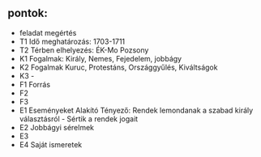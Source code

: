 ## pontok:
- feladat megértés
- T1 Idő meghatározás: 1703-1711
- T2 Térben elhelyezés: ÉK-Mo Pozsony
- K1 Fogalmak: Király, Nemes, Fejedelem, jobbágy
- K2 Fogalmak Kuruc, Protestáns, Országgyűlés, Kiváltságok
- K3 -   
- F1 Forrás
- F2
- F3
- E1 Eseményeket Alakító Tényező: Rendek lemondanak a szabad király választásról - Sértik a rendek jogait
- E2 Jobbágyi sérelmek
- E3 
- E4 Saját ismeretek
